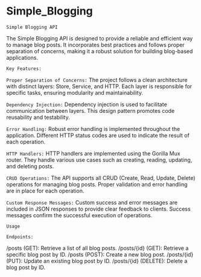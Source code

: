 # Simple_Blogging

```Simple Blogging API```

The Simple Blogging API is designed to provide a reliable and efficient way to manage blog posts. It incorporates best practices and follows proper separation of concerns, making it a robust solution for building blog-based applications.

`Key Features:`

`Proper Separation of Concerns:`
The project follows a clean architecture with distinct layers: Store, Service, and HTTP.
Each layer is responsible for specific tasks, ensuring modularity and maintainability.

`Dependency Injection:`
Dependency injection is used to facilitate communication between layers.
This design pattern promotes code reusability and testability.

`Error Handling:`
Robust error handling is implemented throughout the application.
Different HTTP status codes are used to indicate the result of each operation.

`HTTP Handlers:`
HTTP handlers are implemented using the Gorilla Mux router.
They handle various use cases such as creating, reading, updating, and deleting posts.

`CRUD Operations:`
The API supports all CRUD (Create, Read, Update, Delete) operations for managing blog posts.
Proper validation and error handling are in place for each operation.

`Custom Response Messages:`
Custom success and error messages are included in JSON responses to provide clear feedback to clients.
Success messages confirm the successful execution of operations.

```Usage```

`Endpoints:`

/posts (GET): Retrieve a list of all blog posts.
/posts/{id} (GET): Retrieve a specific blog post by ID.
/posts (POST): Create a new blog post.
/posts/{id} (PUT): Update an existing blog post by ID.
/posts/{id} (DELETE): Delete a blog post by ID.